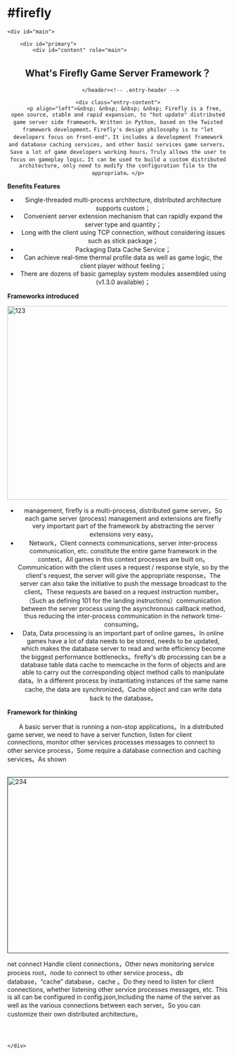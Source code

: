 #firefly
=======

<body class="single single-post postid-31 single-format-standard custom-background single-author singular two-column right-sidebar">
<div id="page" class="hfeed">


	<div id="main">

		<div id="primary">
			<div id="content" role="main">
					
<article id="post-31" class="post-31 post type-post status-publish format-standard hentry category-firefly">
	<header class="entry-header">
		<h1 class="entry-title">What's Firefly Game Server Framework？</h1>

			</header><!-- .entry-header -->

	<div class="entry-content">
		<p align="left">&nbsp; &nbsp; &nbsp; &nbsp; Firefly is a free, open source, stable and rapid expansion, to "hot update" distributed game server side framework。Written in Python, based on the Twisted framework development。Firefly's design philosophy is to "let developers focus on front-end"，It includes a development framework and database caching services, and other basic services game servers，Save a lot of game developers working hours，Truly allows the user to focus on gameplay logic。It can be used to build a custom distributed architecture, only need to modify the configuration file to the appropriate。</p>
<p align="left"><strong>Benefits Features</strong><b></b></p>
<ul>
<li>Single-threaded multi-process architecture, distributed architecture supports custom；</li>
<li>Convenient server extension mechanism that can rapidly expand the server type and quantity；</li>
<li>Long with the client using TCP connection, without considering issues such as stick package；</li>
<li>Packaging Data Cache Service；</li>
<li>Can achieve real-time thermal profile data as well as game logic, the client player without feeling；</li>
<li>There are dozens of basic gameplay system modules assembled using (v1.3.0 available)；</li>
</ul>
<p align="left"><strong>Frameworks introduced</strong></p>
<p align="left"><a href="http://firefly2.9miao.com/wp-content/uploads/2013/08/123.jpg"><img class="alignnone  wp-image-40" alt="123" src="./9miao_files/123.jpg" width="601" height="441"></a></p>
<ul>
<li>management, firefly is a multi-process, distributed game server。So each game server (process) management and extensions are firefly very important part of the framework by abstracting the server extensions very easy。</li>
<li>Network，Client connects communications, server inter-process communication, etc. constitute the entire game framework in the context，All games in this context processes are built on。Communication with the client uses a request / response style, so by the client's request, the server will give the appropriate response，The server can also take the initiative to push the message broadcast to the client。These requests are based on a request instruction number。（Such as defining 101 for the landing instructions）communication between the server process using the asynchronous callback method, thus reducing the inter-process communication in the network time-consuming。</li>
<li>Data, Data processing is an important part of online games。In online games have a lot of data needs to be stored, needs to be updated, which makes the database server to read and write efficiency become the biggest performance bottlenecks。firefly's db processing can be a database table data cache to memcache in the form of objects and are able to carry out the corresponding object method calls to manipulate data。In a different process by instantiating instances of the same name cache, the data are synchronized。Cache object and can write data back to the database。</li>
</ul>
<p align="left"><strong>Framework for thinking</strong><b></b></p>
<p align="left"><b>&nbsp; &nbsp; &nbsp; &nbsp;&nbsp;</b>A basic server that is running a non-stop applications。In a distributed game server, we need to have a server function, listen for client connections, monitor other services processes messages to connect to other service process，Some require a database connection and caching services。As shown</p>
<p align="left">&nbsp;<a href=""http://firefly2.9miao.com/wp-content/uploads/2013/08/234.jpg"><img class="alignnone size-full wp-image-41" alt="234" src="./9miao_files/234.jpg" width="552" height="401"></a></p>
<p align="left">net connect Handle client connections，Other news monitoring service process root，node to connect to other service process，db database，“cache” database，cache 。Do they need to listen for client connections, whether listening other service processes messages, etc. This is all can be configured in config.json,Including the name of the server as well as the various connections between each server。So you can customize their own distributed architecture。</p>
			</div>

</article>
			</div>
		</div>


	</div>

</div>

</body>